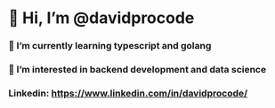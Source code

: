 # 👋 Hi, I’m @davidprocode
### 🌱 I’m currently learning typescript and golang
### 👀 I’m interested in backend development and data science
### Linkedin: https://www.linkedin.com/in/davidprocode/
